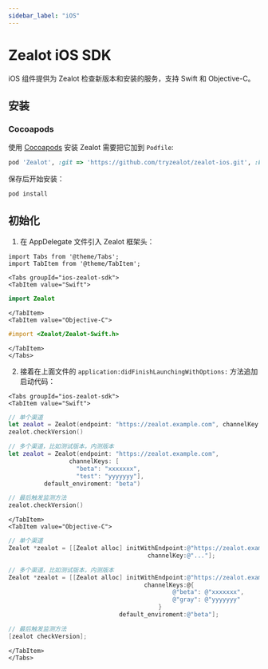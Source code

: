 ```yaml
---
sidebar_label: "iOS"
---
```


# Zealot iOS SDK
iOS 组件提供为 Zealot 检查新版本和安装的服务，支持 Swift 和 Objective-C。

## 安装

### Cocoapods

使用 [Cocoapods](https://cocoapods.org) 安装 Zealot 需要把它加到 `Podfile`:

```ruby
pod 'Zealot', :git => 'https://github.com/tryzealot/zealot-ios.git', :branch => 'master'
```

保存后开始安装：

```bash
pod install
```

## 初始化

1. 在 AppDelegate 文件引入 Zealot 框架头：

```mdx-code-block
import Tabs from '@theme/Tabs';
import TabItem from '@theme/TabItem';

<Tabs groupId="ios-zealot-sdk">
<TabItem value="Swift">
```

```swift
import Zealot
```

```mdx-code-block
</TabItem>
<TabItem value="Objective-C">
```

```objectivec
#import <Zealot/Zealot-Swift.h>
```

```mdx-code-block
</TabItem>
</Tabs>
```

2. 接着在上面文件的 `application:didFinishLaunchingWithOptions:` 方法追加启动代码：

```mdx-code-block
<Tabs groupId="ios-zealot-sdk">
<TabItem value="Swift">
```

```swift
// 单个渠道
let zealot = Zealot(endpoint: "https://zealot.example.com", channelKey: "...")
zealot.checkVersion()

// 多个渠道，比如测试版本，内测版本
let zealot = Zealot(endpoint: "https://zealot.example.com",
                 channelKeys: [
                   "beta": "xxxxxxx",
                   "test": "yyyyyyy"],
          default_enviroment: "beta")

// 最后触发监测方法
zealot.checkVersion()
```

```mdx-code-block
</TabItem>
<TabItem value="Objective-C">
```

```objectivec
// 单个渠道
Zealot *zealot = [[Zealot alloc] initWithEndpoint:@"https://zealot.example.com"
                                       channelKey:@"..."];

// 多个渠道，比如测试版本，内测版本
Zealot *zealot = [[Zealot alloc] initWithEndpoint:@"https://zealot.example.com"
                                      channelKeys:@{
                                              @"beta": @"xxxxxxx",
                                              @"gray": @"yyyyyyy"
                                          }
                               default_enviroment:@"beta"];

// 最后触发监测方法
[zealot checkVersion];
```

```mdx-code-block
</TabItem>
</Tabs>
```
